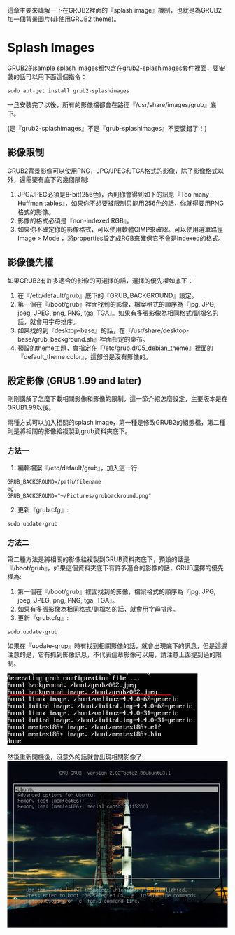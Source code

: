 這章主要來講解一下在GRUB2裡面的『splash image』機制，也就是為GRUB2加一個背景圖片(非使用GRUB2 theme)。
# Splash Images

GRUB2的sample splash images都包含在grub2-splashimages套件裡面，要安裝的話可以用下面這個指令：
```
sudo apt-get install grub2-splashimages
```
一旦安裝完了以後，所有的影像檔都會在路徑『/usr/share/images/grub』底下。

(是『grub2-splashimages』不是『grub-splashimages』不要裝錯了！)

## 影像限制
GRUB2背景影像可以使用PNG，JPG/JPEG和TGA格式的影像，除了影像格式以外，還需要有底下的幾個限制:
1. JPG/JPEG必須是8-bit(256色)，否則你會得到如下的訊息『Too many Huffman tables』，如果你不想要被限制只能用256色的話，你就得要用PNG格式的影像。
2. 影像的格式必須是『non-indexed RGB』。
3. 如果你不確定你的影像格式，可以使用軟體GIMP來確認。可以使用選單路徑 Image > Mode ，將properties設定成RGB來確保它不會是Indexed的格式。

## 影像優先權
如果GRUB2有許多適合的影像的可選擇的話，選擇的優先權如底下：
1. 在『/etc/default/grub』底下的『GRUB_BACKGROUND』設定。
2. 第一個在『/boot/grub』裡面找到的影像，檔案格式的順序為『jpg, JPG, jpeg, JPEG, png, PNG, tga, TGA』。如果有多張影像為相同格式/副檔名的話，就會用字母排序。
3. 如果找的到『desktop-base』的話，在『/usr/share/desktop-base/grub_background.sh』裡面指定的桌布。
4. 預設的theme主題，會指定在『/etc/grub.d/05_debian_theme』裡面的『default_theme color』，這部份是沒有影像的。


## 設定影像 (GRUB 1.99 and later)
剛剛講解了怎麼下載相關影像和影像的限制，這一節介紹怎麼設定，主要版本是在GRUB1.99以後。

兩種方式可以加入相關的splash image，第一種是修改GRUB2的組態檔，第二種則是將相關的影像給複製到grub資料夾底下。

### 方法一
1. 編輯檔案『/etc/default/grub』，加入這一行:
```
GRUB_BACKGROUND=/path/filename 
eg. 
GRUB_BACKGROUND="~/Pictures/grubbackround.png"
```
2. 更新『grub.cfg』:
```
sudo update-grub
```

### 方法二
第二種方法是將相關的影像給複製到GRUB資料夾底下，預設的話是『/boot/grub』，如果這個資料夾底下有許多適合的影像的話，GRUB選擇的優先權為:
1. 第一個在『/boot/grub』裡面找到的影像，檔案格式的順序為『jpg, JPG, jpeg, JPEG, png, PNG, tga, TGA』。
2. 如果有多張影像為相同格式/副檔名的話，就會用字母排序。
3. 更新『grub.cfg』:
```
sudo update-grub
```
如果在『update-grup』時有找到相關影像的話，就會出現底下的訊息，但是這邊注意的是，它有抓到影像訊息，不代表這章影像可以用，請注意上面提到過的限制。

![](Imgs/display/display001.PNG)

然後重新開機後，沒意外的話就會出現相關影像了:
![](Imgs/display/display002.PNG)


